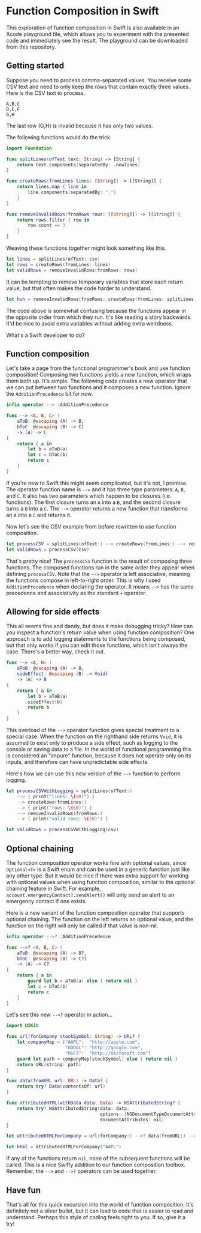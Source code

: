 # Function Composition in Swift

This exploration of function composition in Swift is also available in an Xcode playground file, which allows you to experiment with the presented code and immediately see the result. The playground can be downloaded from this repository.

## Getting started
Suppose you need to process comma-separated values. You receive some CSV text and need to only keep the rows that contain exactly three values. Here is the CSV text to process.
```
A,B,C
D,E,F
G,H
```
The last row (G,H) is invalid because it has only two values.

The following functions would do the trick.
```swift
import Foundation

func splitLines(ofText text: String) -> [String] {
    return text.components(separatedBy: .newlines)
}

func createRows(fromLines lines: [String]) -> [[String]] {
    return lines.map { line in
        line.components(separatedBy: ",")
    }
}

func removeInvalidRows(fromRows rows: [[String]]) -> [[String]] {
    return rows.filter { row in
        row.count == 3
    }
}
```
Weaving these functions together might look something like this.
```swift
let lines = splitLines(ofText: csv)
let rows = createRows(fromLines: lines)
let validRows = removeInvalidRows(fromRows: rows)
```
It can be tempting to remove temporary variables that store each return value, but that often makes the code harder to understand.
```swift
let huh = removeInvalidRows(fromRows: createRows(fromLines: splitLines(ofText: csv)))
```
The code above is somewhat confusing because the functions appear in the opposite order from which they run. It's like reading a story backwards. It'd be nice to avoid extra variables without adding extra weirdness.

What's a Swift developer to do?

## Function composition
Let's take a page from the functional programmer's book and use function composition! Composing two functions yields a new function, which wraps them both up. It's simple. The following code creates a new operator that we can put between two functions and it composes a new function. Ignore the `AdditionPrecedence` bit for now.
```swift
infix operator --> :AdditionPrecedence

func --> <A, B, C> (
    aToB: @escaping (A) -> B,
    bToC: @escaping (B) -> C)
    -> (A) -> C
{
    return { a in
        let b = aToB(a)
        let c = bToC(b)
        return c
    }
}
```
If you're new to Swift this might seem complicated, but it's not, I promise. The operator function name is `-->` and it has three type parameters: `A`, `B`, and `C`. It also has two parameters which happen to be closures (i.e. functions). The first closure turns an `A` into a `B`, and the second closure turns a `B` into a `C`. The `-->` operator returns a new function that transforms an `A` into a `C` and returns it.
 
Now let's see the CSV example from before rewritten to use function composition.
```swift
let processCSV = splitLines(ofText:) --> createRows(fromLines:) --> removeInvalidRows(fromRows:)
let validRows = processCSV(csv)
```
That's pretty nice! The `processCSV` function is the result of composing three functions. The composed functions run in the same order they appear when defining `processCSV`. Note that the `-->` operator is left associative, meaning the functions compose in left-to-right order. This is why I used `AdditionPrecedence` when declaring the operator. It means `-->` has the same precedence and associativity as the standard `+` operator.

## Allowing for side effects
This all seems fine and dandy, but does it make debugging tricky? How can you inspect a function's return value when using function composition? One approach is to add logging statements to the functions being composed, but that only works if you can edit those functions, which isn't always the case. There's a better way, check it out.
```swift
func --> <A, B> (
    aToB: @escaping (A) -> B,
    sideEffect: @escaping (B) -> Void)
    -> (A) -> B
{
    return { a in
        let b = aToB(a)
        sideEffect(b)
        return b
    }
}
```
This overload of the `-->` operator function gives special treatment to a special case. When the function on the righthand side returns `Void`, it is assumed to exist only to produce a side effect, such as logging to the console or saving data to a file. In the world of functional programming this is considered an "impure" function, because it does not operate only on its inputs, and therefore can have unpredictable side effects. 

Here's how we can use this new version of the `-->` function to perform logging.
```swift
let processCSVWithLogging = splitLines(ofText:)
    --> { print("lines: \($0)") }
    --> createRows(fromLines:)
    --> { print("rows: \($0)") }
    --> removeInvalidRows(fromRows:)
    --> { print("valid rows: \($0)") }

let validRows = processCSVWithLogging(csv)
```
## Optional chaining
The function composition operator works fine with optional values, since `Optional<T>` is a Swift enum and can be used in a generic function just like any other type. But it would be nice if there was extra support for working with optional values when using function composition, similar to the optional chaining feature in Swift. For example, `account.emergencyContact?.sendAlert()` will only send an alert to an emergency contact if one exists.

Here is a new variant of the function composition operator that supports optional chaining. The function on the left returns an optional value, and the function on the right will only be called if that value is non-nil.
```swift
infix operator -->? :AdditionPrecedence

func -->? <A, B, C> (
    aToB: @escaping (A) -> B?,
    bToC: @escaping (B) -> C?)
    -> (A) -> C?
{
    return { a in
        guard let b = aToB(a) else { return nil }
        let c = bToC(b)
        return c
    }
}
```
Let's see this new `-->?` operator in action…
```swift
import UIKit

func url(forCompany stockSymbol: String) -> URL? {
    let companyMap = ["AAPL":  "http://apple.com",
                      "GOOGL": "http://google.com",
                      "MSFT":  "http://microsoft.com"]
    guard let path = companyMap[stockSymbol] else { return nil }
    return URL(string: path)
}

func data(fromURL url: URL) -> Data? {
    return try? Data(contentsOf: url)
}

func attributedHTML(withData data: Data) -> NSAttributedString? {
    return try? NSAttributedString(data: data,
                                   options: [NSDocumentTypeDocumentAttribute: NSHTMLTextDocumentType],
                                   documentAttributes: nil)
}

let attributedHTMLForCompany = url(forCompany:) -->? data(fromURL:) -->? attributedHTML(withData:)

let html = attributedHTMLForCompany("AAPL")
```
If any of the functions return `nil`, none of the subsequent functions will be called. This is a nice Swifty addition to our  function composition toolbox. Remember, the `-->` and `-->?` operators can be used together.

## Have fun
That's all for this quick excursion into the world of function composition. It's definitely not a silver bullet, but it can lead to code that is easier to read and understand. Perhaps this style of coding feels right to you. If so, give it a try!
